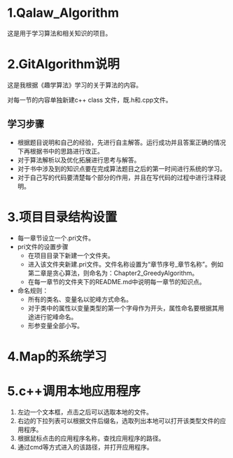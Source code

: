 # 1.Qalaw_Algorithm
这是用于学习算法和相关知识的项目。

# 2.GitAlgorithm说明

这是我根据《趣学算法》学习的关于算法的内容。

对每一节的内容单独新建c++ class 文件，既.h和.cpp文件。

## 学习步骤

- 根据题目说明和自己的经验，先进行自主解答。运行成功并且答案正确的情况下再根据书中的思路进行改正。
- 对于算法解析以及优化拓展进行思考与解答。
- 对于书中涉及到的知识点要在完成算法题目之后的第一时间进行系统的学习。
- 对于自己写的代码要清楚每个部分的作用，并且在写代码的过程中进行注释说明。

# 3.项目目录结构设置

- 每一章节设立一个.pri文件。
- pri文件的设置步骤
  - 在项目目录下新建一个文件夹。
  - 进入该文件夹新建.pri文件。文件名称设置为“章节序号_章节名称”。例如第二章是贪心算法，则命名为：Chapter2_GreedyAlgorithm。
  - 在每一章节的文件夹下的README.md中说明每一章节的知识点。
- 命名规则：
  - 所有的类名、变量名以驼峰方式命名。
  - 对于类中的属性以变量类型的第一个字母作为开头，属性命名要根据其用途进行驼峰命名。
  - 形参变量全部小写。

# 4.Map的系统学习



# 5.c++调用本地应用程序

1. 左边一个文本框，点击之后可以选取本地的文件。
2. 右边的下拉列表可以根据文件后缀名，选取列出本地可以打开该类型文件的应用程序。
3. 根据鼠标点击的应用程序名称，查找应用程序的路径。
4. 通过cmd等方式进入的该路径，并打开应用程序。
